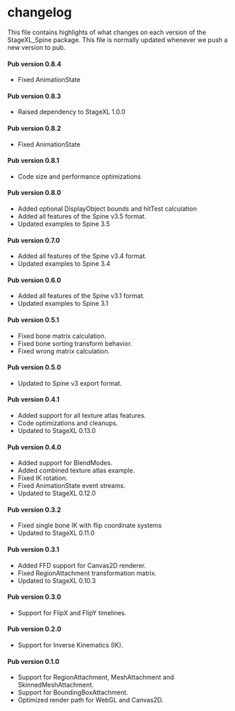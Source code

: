 # changelog

This file contains highlights of what changes on each version of the StageXL_Spine
package. This file is normally updated whenever we push a new version to pub.

#### Pub version 0.8.4
  * Fixed AnimationState

#### Pub version 0.8.3
  * Raised dependency to StageXL 1.0.0

#### Pub version 0.8.2
  * Fixed AnimationState

#### Pub version 0.8.1
  * Code size and performance optimizations

#### Pub version 0.8.0
  * Added optional DisplayObject bounds and hitTest calculation
  * Added all features of the Spine v3.5 format.
  * Updated examples to Spine 3.5
  
#### Pub version 0.7.0 
  * Added all features of the Spine v3.4 format.
  * Updated examples to Spine 3.4
  
#### Pub version 0.6.0
  * Added all features of the Spine v3.1 format.
  * Updated examples to Spine 3.1
  
#### Pub version 0.5.1
  * Fixed bone matrix calculation.
  * Fixed bone sorting transform behavior.
  * Fixed wrong matrix calculation.

#### Pub version 0.5.0
  * Updated to Spine v3 export format.

#### Pub version 0.4.1
  * Added support for all texture atlas features.
  * Code optimizations and cleanups.
  * Updated to StageXL 0.13.0

#### Pub version 0.4.0
  * Added support for BlendModes.
  * Added combined texture atlas example.
  * Fixed IK rotation.
  * Fixed AnimationState event streams.
  * Updated to StageXL 0.12.0

#### Pub version 0.3.2
  * Fixed single bone IK with flip coordinate systems
  * Updated to StageXL 0.11.0
  
#### Pub version 0.3.1
  * Added FFD support for Canvas2D renderer.
  * Fixed RegionAttachment transformation matrix.
  * Updated to StageXL 0.10.3

#### Pub version 0.3.0
  * Support for FlipX and FlipY timelines.

#### Pub version 0.2.0
  * Support for Inverse Kinematics (IK).

#### Pub version 0.1.0
  * Support for RegionAttachment, MeshAttachment and SkinnedMeshAttachment.
  * Support for BoundingBoxAttachment.
  * Optimized render path for WebGL and Canvas2D.
